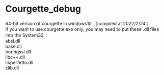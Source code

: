 # Courgette_debug
64-bit version of courgette in windows10 （compiled at 2022/2/24.） 
<br>If you want to use courgette.exe only, you may need to put these .dll files into the System32 ：
<br>absl.dll
<br>base.dll
<br>boringssl.dll
<br>libc++.dll
<br>libperfetto.dll
<br>zlib.dll
